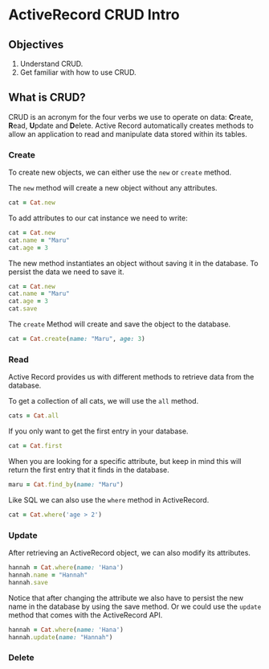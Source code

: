 # ActiveRecord CRUD Intro

## Objectives


1. Understand CRUD.
2. Get familiar with how to use CRUD.

## What is CRUD?

CRUD is an acronym for the four verbs we use to operate on data: **C**reate, **R**ead, **U**pdate and **D**elete. Active Record automatically creates methods to allow an application to read and manipulate data stored within its tables.

### Create

To create new objects, we can either use the `new` or `create` method. 

The `new` method will create a new object without any attributes.

```ruby
cat = Cat.new
```
To add attributes to our cat instance we need to write:

```ruby
cat = Cat.new
cat.name = "Maru"
cat.age = 3
```
The new method instantiates an object without saving it in the database. To persist the data we need to save it.

```ruby
cat = Cat.new
cat.name = "Maru"
cat.age = 3
cat.save
```

The `create` Method will create and save the object to the database.

```ruby
cat = Cat.create(name: "Maru", age: 3)
```

### Read

Active Record provides us with different methods to retrieve data from the database.

To get a collection of all cats, we will use the `all` method.

```ruby
cats = Cat.all
```

If you only want to get the first entry in your database.

```ruby
cat = Cat.first
```

When you are looking for a specific attribute, but keep in mind this will return the first entry that it finds in the database.

```ruby
maru = Cat.find_by(name: "Maru")
```

Like SQL we can also use the `where` method in ActiveRecord.

```ruby
cat = Cat.where('age > 2')
```

### Update

After retrieving an ActiveRecord object, we can also modify its attributes. 

```ruby
hannah = Cat.where(name: 'Hana') 
hannah.name = "Hannah"
hannah.save
```
Notice that after changing the attribute we also have to persist the new name in the database by using the save method. Or we could use the `update` method that comes with the ActiveRecord API.

```ruby
hannah = Cat.where(name: 'Hana') 
hannah.update(name: "Hannah")
```

### Delete